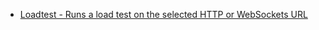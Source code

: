 
<ul>
<li> <a href="https://www.npmjs.com/package/loadtest"> Loadtest - Runs a load test on the selected HTTP or WebSockets URL </a> </li>

</ul>
